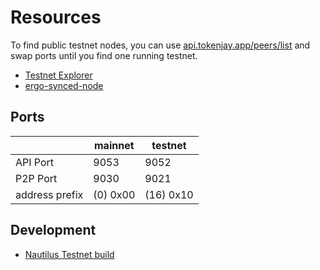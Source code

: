
# Resources



To find public testnet nodes, you can use [api.tokenjay.app/peers/list](https://api.tokenjay.app/peers/list) and swap ports until you find one running testnet.

- [Testnet Explorer](https://testnet.ergoplatform.com/)
- [ergo-synced-node](https://github.com/mgpai22/ergo-synced-node#ergo-testnet-node-setup)

## Ports

|                | mainnet  | testnet   |
|----------------|----------|-----------|
| API Port       | 9053     | 9052      | 
| P2P Port       | 9030     | 9021      |
| address prefix | (0) 0x00 | (16) 0x10 |


## Development 

- [Nautilus Testnet build](https://github.com/capt-nemo429/nautilus-wallet#testnet)









